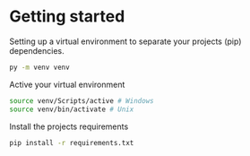# Getting started

Setting up a virtual environment to separate your projects (pip) dependencies. 

```bash
py -m venv venv
```

Active your virtual environment

```bash
source venv/Scripts/active # Windows
source venv/bin/activate # Unix
```

Install the projects requirements

```bash
pip install -r requirements.txt
```

